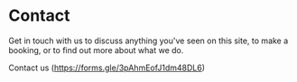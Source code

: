 # Contact

Get in touch with us to discuss anything you've seen on this site, to make a booking, or to find out more about what we do.

Contact us (https://forms.gle/3pAhmEofJ1dm48DL6)
